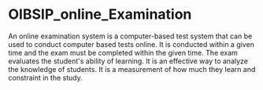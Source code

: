 # OIBSIP_online_Examination
An online examination system is a computer-based test system that can be used to conduct computer based tests online.
It is conducted within a given time and the exam must be completed within the given time. 
The exam evaluates the student's ability of learning. It is an effective way to analyze the knowledge of students.
It is a measurement of how much they learn and constraint in the study.
